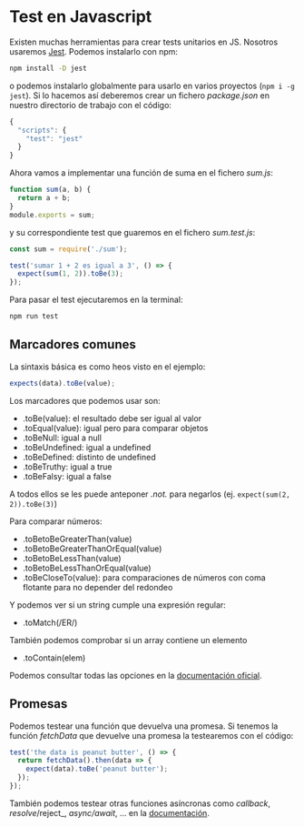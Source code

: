 # Test en Javascript
Existen muchas herramientas para crear tests unitarios en JS. Nosotros usaremos [Jest](https://jestjs.io/es-ES/). Podemos instalarlo con npm:
```bash
npm install -D jest
```
o podemos instalarlo globalmente para usarlo en varios proyectos (`npm i -g jest`). Si lo hacemos así deberemos crear un fichero _package.json_ en nuestro directorio de trabajo con el código:
```javascript
{
  "scripts": {
    "test": "jest"
  }
}
```

Ahora vamos a implementar una función de suma en el fichero _sum.js_:
```javascript
function sum(a, b) {
  return a + b;
}
module.exports = sum;
```

y su correspondiente test que guaremos en el fichero _sum.test.js_:
```javascript
const sum = require('./sum');

test('sumar 1 + 2 es igual a 3', () => {
  expect(sum(1, 2)).toBe(3);
});
```

Para pasar el test ejecutaremos en la terminal:
```bash
npm run test
```

## Marcadores comunes
La sintaxis básica es como heos visto en el ejemplo:
```javascript
expects(data).toBe(value);
```

Los marcadores que podemos usar son:
- .toBe(value): el resultado debe ser igual al valor
- .toEqual(value): igual pero para comparar objetos
- .toBeNull: igual a null
- .toBeUndefined: igual a undefined
- .toBeDefined: distinto de undefined
- .toBeTruthy: igual a true
- .toBeFalsy: igual a false

A todos ellos se les puede anteponer _.not._ para negarlos (ej. `expect(sum(2, 2)).toBe(3)`)

Para comparar números:
- .toBetoBeGreaterThan(value)
- .toBetoBeGreaterThanOrEqual(value)
- .toBetoBeLessThan(value)
- .toBetoBeLessThanOrEqual(value)
- .toBeCloseTo(value): para comparaciones de números con coma flotante para no depender del redondeo

Y podemos ver si un string cumple una expresión regular:
- .toMatch(/ER/)

También podemos comprobar si un array contiene un elemento
- .toContain(elem)

Podemos consultar todas las opciones en la [documentación oficial](https://jestjs.io/docs/en/expect).

## Promesas
Podemos testear una función que devuelva una promesa. Si tenemos la función _fetchData_ que devuelve una promesa la testearemos con el código:
```javascript
test('the data is peanut butter', () => {
  return fetchData().then(data => {
    expect(data).toBe('peanut butter');
  });
});
```

También podemos testear otras funciones asíncronas como _callback_, _resolve_/reject_, _async/await_, ... en la [documentación](https://jestjs.io/docs/en/asynchronous). 
